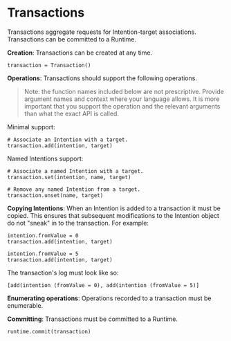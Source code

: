 # Transactions

Transactions aggregate requests for Intention-target associations. Transactions can be committed to a Runtime.

**Creation**: Transactions can be created at any time.

    transaction = Transaction()

**Operations**: Transactions should support the following operations.

> Note: the function names included below are not prescriptive. Provide argument names and context where your language allows. It is more important that you support the operation and the relevant arguments than what the exact API is called.

Minimal support:

    # Associate an Intention with a target.
    transaction.add(intention, target)

Named Intentions support:

    # Associate a named Intention with a target.
    transaction.set(intention, name, target)
    
    # Remove any named Intention from a target.
    transaction.unset(name, target)

**Copying Intentions**: When an Intention is added to a transaction it must be copied. This ensures that subsequent modifications to the Intention object do not "sneak" in to the transaction. For example:

    intention.fromValue = 0
    transaction.add(intention, target)
    
    intention.fromValue = 5
    transaction.add(intention, target)

The transaction's log must look like so:

    [add(intention (fromValue = 0), add(intention (fromValue = 5)]

**Enumerating operations**: Operations recorded to a transaction must be enumerable.

**Committing**: Transactions must be committed to a Runtime.

    runtime.commit(transaction)
